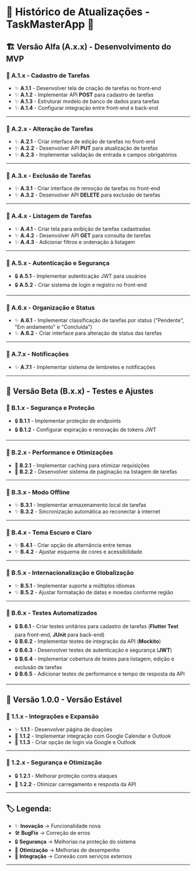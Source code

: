 # 📌 Histórico de Atualizações - TaskMasterApp 🚀

## 🏗️ Versão Alfa (A.x.x) - Desenvolvimento do MVP

### 🔹 A.1.x - Cadastro de Tarefas
- ✨ **A.1.1** - Desenvolver tela de criação de tarefas no front-end  
- ✨ **A.1.2** - Implementar API **POST** para cadastro de tarefas  
- ✨ **A.1.3** - Estruturar modelo de banco de dados para tarefas  
- ✨ **A.1.4** - Configurar integração entre front-end e back-end  

---

### 🔹 A.2.x - Alteração de Tarefas
- ✨ **A.2.1** - Criar interface de edição de tarefas no front-end  
- ✨ **A.2.2** - Desenvolver API **PUT** para atualização de tarefas  
- ✨ **A.2.3** - Implementar validação de entrada e campos obrigatórios  

---

### 🔹 A.3.x - Exclusão de Tarefas
- ✨ **A.3.1** - Criar interface de remoção de tarefas no front-end  
- ✨ **A.3.2** - Desenvolver API **DELETE** para exclusão de tarefas  

---

### 🔹 A.4.x - Listagem de Tarefas
- ✨ **A.4.1** - Criar tela para exibição de tarefas cadastradas  
- ✨ **A.4.2** - Desenvolver API **GET** para consulta de tarefas  
- ✨ **A.4.3** - Adicionar filtros e ordenação à listagem  

---

### 🔹 A.5.x - Autenticação e Segurança
- 🔒 **A.5.1** - Implementar autenticação JWT para usuários  
- 🔒 **A.5.2** - Criar sistema de login e registro no front-end  

---

### 🔹 A.6.x - Organização e Status
- ✨ **A.6.1** - Implementar classificação de tarefas por status ("Pendente", "Em andamento" e "Concluída")  
- ✨ **A.6.2** - Criar interface para alteração de status das tarefas  

---

### 🔹 A.7.x - Notificações
- ✨ **A.7.1** - Implementar sistema de lembretes e notificações  

---

## 🔄 Versão Beta (B.x.x) - Testes e Ajustes

### 🔹 B.1.x - Segurança e Proteção
- 🔒 **B.1.1** - Implementar proteção de endpoints  
- 🔒 **B.1.2** - Configurar expiração e renovação de tokens JWT  

---

### 🔹 B.2.x - Performance e Otimizações
- 🚀 **B.2.1** - Implementar caching para otimizar requisições  
- 🚀 **B.2.2** - Desenvolver sistema de paginação na listagem de tarefas  

---

### 🔹 B.3.x - Modo Offline
- ✨ **B.3.1** - Implementar armazenamento local de tarefas  
- ✨ **B.3.2** - Sincronização automática ao reconectar à internet  

---

### 🔹 B.4.x - Tema Escuro e Claro
- ✨ **B.4.1** - Criar opção de alternância entre temas  
- ✨ **B.4.2** - Ajustar esquema de cores e acessibilidade  

---

### 🔹 B.5.x - Internacionalização e Globalização
- ✨ **B.5.1** - Implementar suporte a múltiplos idiomas  
- ✨ **B.5.2** - Ajustar formatação de datas e moedas conforme região  

---

### 🔹 B.6.x - Testes Automatizados
- 🔒 **B.6.1** - Criar testes unitários para cadastro de tarefas (**Flutter Test** para front-end, **JUnit** para back-end)  
- 🔒 **B.6.2** - Implementar testes de integração da API (**Mockito**)  
- 🔒 **B.6.3** - Desenvolver testes de autenticação e segurança (**JWT**)  
- 🔒 **B.6.4** - Implementar cobertura de testes para listagem, edição e exclusão de tarefas  
- 🔒 **B.6.5** - Adicionar testes de performance e tempo de resposta da API  

---

## 🚀 Versão 1.0.0 - Versão Estável

### 🔹 1.1.x - Integrações e Expansão
- ✨ **1.1.1** - Desenvolver página de doações  
- 🔗 **1.1.2** - Implementar integração com Google Calendar e Outlook  
- 🔗 **1.1.3** - Criar opção de login via Google e Outlook  

---

### 🔹 1.2.x - Segurança e Otimização
- 🔒 **1.2.1** - Melhorar proteção contra ataques  
- 🚀 **1.2.2** - Otimizar carregamento e resposta da API  

---

## 🏷️ Legenda:
- ✨ **Inovação** → Funcionalidade nova  
- 🛠 **BugFix** → Correção de erros  
- 🔒 **Segurança** → Melhorias na proteção do sistema  
- 🚀 **Otimização** → Melhorias de desempenho  
- 🔗 **Integração** → Conexão com serviços externos  

---
